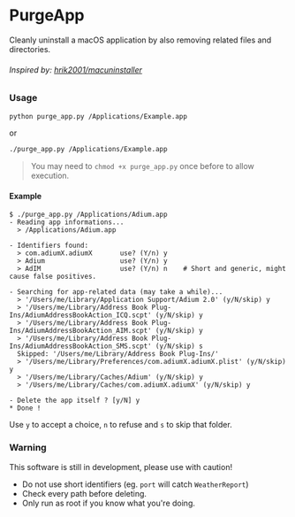 # PurgeApp
Cleanly uninstall a macOS application by also removing related files and directories.

###### Inspired by: [hrik2001/macuninstaller](https://github.com/hrik2001/macuninstaller)

### Usage
```sh
python purge_app.py /Applications/Example.app
```
or
```sh
./purge_app.py /Applications/Example.app
```
>You may need to `chmod +x purge_app.py` once before to allow execution.

#### Example
```
$ ./purge_app.py /Applications/Adium.app
- Reading app informations...
  > /Applications/Adium.app

- Identifiers found:
  > com.adiumX.adiumX       use? (Y/n) y
  > Adium                   use? (Y/n) y
  > AdIM                    use? (Y/n) n    # Short and generic, might cause false positives.

- Searching for app-related data (may take a while)...
  > '/Users/me/Library/Application Support/Adium 2.0' (y/N/skip) y
  > '/Users/me/Library/Address Book Plug-Ins/AdiumAddressBookAction_ICQ.scpt' (y/N/skip) y
  > '/Users/me/Library/Address Book Plug-Ins/AdiumAddressBookAction_AIM.scpt' (y/N/skip) y
  > '/Users/me/Library/Address Book Plug-Ins/AdiumAddressBookAction_SMS.scpt' (y/N/skip) s
  Skipped: '/Users/me/Library/Address Book Plug-Ins/'
  > '/Users/me/Library/Preferences/com.adiumX.adiumX.plist' (y/N/skip) y
  > '/Users/me/Library/Caches/Adium' (y/N/skip) y
  > '/Users/me/Library/Caches/com.adiumX.adiumX' (y/N/skip) y

- Delete the app itself ? [y/N] y
* Done !
```
Use `y` to accept a choice, `n` to refuse and `s` to skip that folder.

### Warning
This software is still in development, please use with caution!
- Do not use short identifiers (eg. `port` will catch `WeatherReport`)
- Check every path before deleting.
- Only run as root if you know what you're doing.
